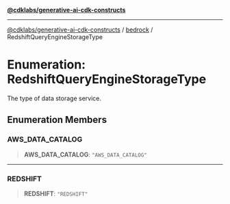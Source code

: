 [**@cdklabs/generative-ai-cdk-constructs**](../../../README.md)

***

[@cdklabs/generative-ai-cdk-constructs](../../../README.md) / [bedrock](../README.md) / RedshiftQueryEngineStorageType

# Enumeration: RedshiftQueryEngineStorageType

The type of data storage service.

## Enumeration Members

### AWS\_DATA\_CATALOG

> **AWS\_DATA\_CATALOG**: `"AWS_DATA_CATALOG"`

***

### REDSHIFT

> **REDSHIFT**: `"REDSHIFT"`
